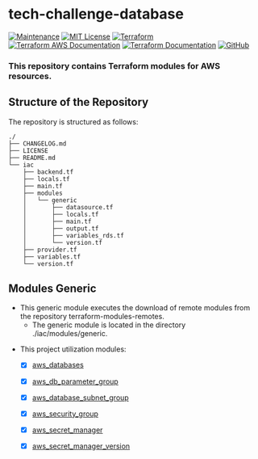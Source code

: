 # tech-challenge-database

[![Maintenance](https://img.shields.io/badge/Maintained%3F-yes-green.svg)](https://GitHub.com/Naereen/StrapDown.js/graphs/commit-activity)
[![MIT License](https://img.shields.io/badge/License-MIT-blue.svg)](https://lbesson.mit-license.org/)
[![Terraform](https://img.shields.io/badge/Terraform-v1.0.0+-623CE4?logo=terraform)](https://img.shields.io/badge/Terraform-v1.0.0+-623CE4?logo=terraform)
[![Terraform AWS Documentation](https://img.shields.io/badge/Terraform%20AWS-Documentation-623CE4?logo=terraform)](https://registry.terraform.io/providers/hashicorp/aws/latest/docs)
[![Terraform Documentation](https://img.shields.io/badge/Terraform-Documentation-623CE4?logo=terraform)](https://www.terraform.io/docs/index.html)
[![GitHub](https://img.shields.io/badge/GitHub-terraform--modules--registry-181717?logo=github)](https://github.com/team-tech-challenge/terraform-modules-remotes)

### This repository contains Terraform modules for AWS resources.

##  **Structure of the Repository**

The repository is structured as follows:


```
./
├── CHANGELOG.md
├── LICENSE
├── README.md
└── iac
    ├── backend.tf
    ├── locals.tf
    ├── main.tf
    ├── modules
    │   └── generic
    │       ├── datasource.tf
    │       ├── locals.tf
    │       ├── main.tf
    │       ├── output.tf
    │       ├── variables_rds.tf
    │       └── version.tf
    ├── provider.tf
    ├── variables.tf
    └── version.tf
```

##  **Modules Generic**

* This generic module executes the download of remote modules from the repository terraform-modules-remotes.
  * The generic module is located in the directory ./iac/modules/generic.

- This project utilization modules:
  * [x] [aws_databases](https://github.com/team-tech-challenge/terraform-modules-remotes/tree/main/aws_databases)
  * [x] [aws_db_parameter_group](https://github.com/team-tech-challenge/terraform-modules-remotes/tree/main/aws_db_parameter_group)
  * [x] [aws_database_subnet_group](https://github.com/team-tech-challenge/terraform-modules-remotes/tree/main/aws_database_subnet_group)
  * [x] [aws_security_group](https://github.com/team-tech-challenge/terraform-modules-remotes/tree/main/aws_security_group)
  * [x] [aws_secret_manager](https://github.com/team-tech-challenge/terraform-modules-remotes/tree/main/aws_secret_manager)
  * [x] [aws_secret_manager_version](https://github.com/team-tech-challenge/terraform-modules-remotes/tree/main/aws_secret_manager_version)

